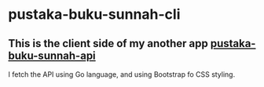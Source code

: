 # pustaka-buku-sunnah-cli

## This is the client side of my another app [pustaka-buku-sunnah-api](https://github.com/riskiamad/pustaka-buku-sunnah-api)
I fetch the API using Go language, and using Bootstrap fo CSS styling.
